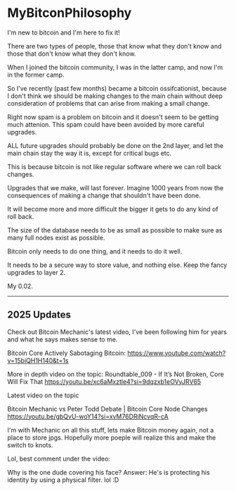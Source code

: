 # MyBitconPhilosophy

I'm new to bitcoin and I'm here to fix it!

There are two types of people, those that know what they don't know and those that don't know what they don't know.

When I joined the bitcoin community, I was in the latter camp, and now I'm in the former camp.

So I've recently (past few months) became a bitcoin ossifcationist, 
because I don't think we should be making changes to the main chain without deep consideration of problems that can arise from making a small change.

Right now spam is a problem on bitcoin and it doesn't seem to be getting much attenion. This spam could have been avoided by more careful upgrades.

ALL future upgrades should probably be done on the 2nd layer, and let the main chain stay the way it is, except for critical bugs etc.

This is because bitcoin is not like regular software where we can roll back changes.

Upgrades that we make, will last forever. Imagine 1000 years from now the consequences of making a change that shouldn't have been done.

It will become more and more difficult the bigger it gets to do any kind of roll back.

The size of the database needs to be as small as possible to make sure as many full nodes exist as possible.

Bitcoin only needs to do one thing, and it needs to do it well.

It needs to be a secure way to store value, and nothing else. Keep the fancy upgrades to layer 2.

My 0.02.

----------------------
2025 Updates
----------------------

Check out Bitcoin Mechanic's latest video, I've been following him for years and what he says makes sense to me.

Bitcoin Core Actively Sabotaging Bitcoin:
https://www.youtube.com/watch?v=15biQH1H140&t=1s

More in depth video on the topic:
Roundtable_009 - If It’s Not Broken, Core Will Fix That
https://youtu.be/xc6aMxztle4?si=9dqzxb1eOVyJRV65

Latest video on the topic

Bitcoin Mechanic vs Peter Todd Debate | Bitcoin Core Node Changes
https://youtu.be/gbQvU-woY14?si=xvM76DRiNcvqR-cA

I'm with Mechanic on all this stuff, lets make Bitcoin money again, not a place to store jpgs.
Hopefully more poeple will realize this and make the switch to knots.

Lol, best comment under the video:

Why is the one dude covering his face? 
Answer: He's is protecting his identity by using a physical filter. lol :D
